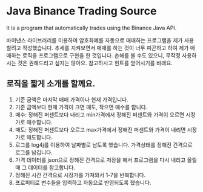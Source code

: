 # Java Binance Trading Source 

It is a program that automatically trades using the Binance Java API.

바이낸스 라이브러리를 이용하여 암호화폐를 자동으로 매매하는 프로그램을 제가 사용할려고 작성했습니다.
추세를 지켜보면서 매매를 하는 것이 너무 피곤하고 하여 제가 매매하는 로직을 프로그램으로 구현을 한 것입니다.
손해를 볼 수도 있으니, 무작정 사용하시는 것은 권해드리고 싶지는 않아요. 참고하시고 힌트를 얻어시기를 바래요.

## 로직을 짧게 소개를 할께요.

1. 기준 금액은 마지막 매매 가격이나 현재 가격입니다.
2. 기준 금액보다 현재 가격이 크면 매도, 작으면 매수를 합니다.
3. 매수: 정해진 퍼센트보다 내리고 min가격에서 정해진 퍼센트와 가격이 오르면 시장가로 매수합니다.
4. 매도: 정해진 퍼센트보다 오르고 max가격에서 정해진 퍼센트와 가격이 내리면 시장가로 매도합니다.
5. 로그를 log4j를 이용하여 날짜별로 남도록 했습니다. 가격상태를 정해진 간격으로 로그를 남깁니다.
6. 가격 데이터를 json으로 정해진 간격으로 저장을 해서 프로그램을 다시 내리고 올릴때 그 데이터를 참고합니다.
7. 정해진 시간 간격으로 시장가를 가져와서 1-7을 반복합니다.
8. 프로퍼티로 변수들을 입력하고 자동으로 반영되도록 했습니다.
